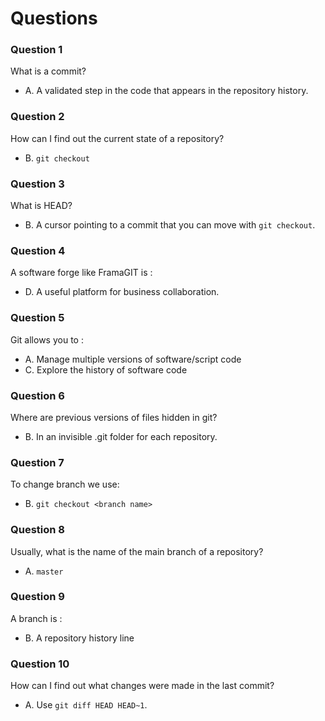 # Questions

### Question 1

What is a commit?

- A. A validated step in the code that appears in the repository history.

### Question 2

How can I find out the current state of a repository?

- B. `git checkout`


### Question 3

What is HEAD?

- B. A cursor pointing to a commit that you can move with `git checkout`.


### Question 4

A software forge like FramaGIT is :

- D. A useful platform for business collaboration.

### Question 5

Git allows you to :

- A. Manage multiple versions of software/script code
- C. Explore the history of software code

### Question 6

Where are previous versions of files hidden in git?

- B. In an invisible .git folder for each repository.


### Question 7

To change branch we use:

- B. `git checkout <branch name>`

### Question 8

Usually, what is the name of the main branch of a repository?

- A. `master`

### Question 9

A branch is :

- B. A repository history line

### Question 10

How can I find out what changes were made in the last commit?

- A. Use `git diff HEAD HEAD~1`.